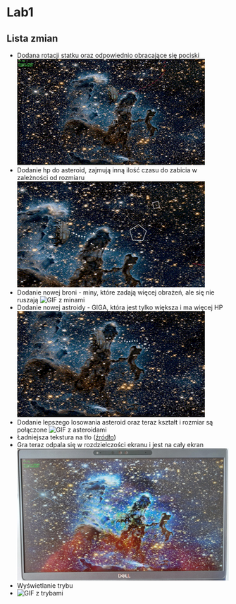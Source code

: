 ﻿# Lab1
## Lista zmian
- Dodana rotacji statku oraz odpowiednio obracające się pociski ![GIF z rotacją](gify/rotating.gif)
- Dodanie hp do asteroid, zajmują inną ilość czasu do zabicia w zależności od rozmiaru ![GIF z prezentacją hp](gify/asteroid_hp.gif)
- Dodanie nowej broni - miny, które zadają więcej obrażeń, ale się nie ruszają ![GIF z minami](gify/miny.gif)
- Dodanie nowej astroidy - GIGA, która jest tylko większa i ma więcej HP ![GIF z giga asteroidą](gify/giga.gif)
- Dodanie lepszego losowania asteroid oraz teraz kształt i rozmiar są połączone ![GIF z asteroidami](gify/losowanie.gif)
- Ładniejsza tekstura na tło ([źródło](https://images.nasa.gov/details/GSFC_20171208_Archive_e000842))
- Gra teraz odpala się w rozdzielczości ekranu i jest na cały ekran ![Zdjęcie gry na cały ekran](gify/fullscreen.jpg)
- Wyświetlanie trybu
- ![GIF z trybami](gify/display.gif)